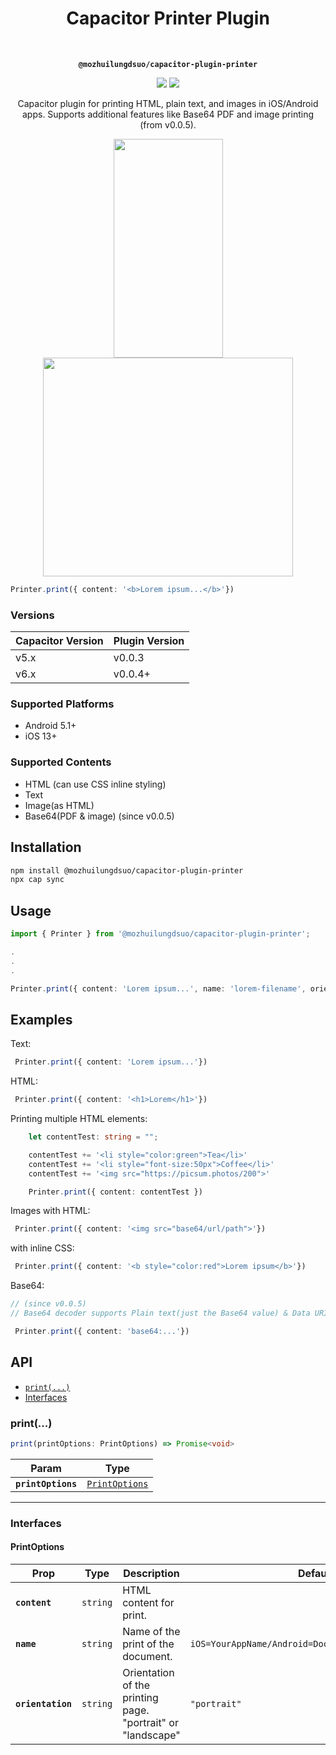 <h1 align="center">Capacitor Printer Plugin</h1><br>
<p align="center"><strong><code>@mozhuilungdsuo/capacitor-plugin-printer</code></strong></p>
<p align="center">
  <img src="https://img.shields.io/maintenance/yes/2024?style=for-the-badge" />
  <a href="https://www.npmjs.com/package/@mozhuilungdsuo/capacitor-plugin-printer"><img src="https://img.shields.io/npm/dw/@mozhuilungdsuo/capacitor-plugin-printer?style=for-the-badge" /></a>
</p>
<p align="center">
Capacitor plugin for printing HTML, plain text, and images in iOS/Android apps. Supports additional features like Base64 PDF and image printing (from v0.0.5).
</p>
<p align="center">
<img width="175px" height="350px" src="https://github.com/user-attachments/assets/5b638aba-d4ab-43ab-8fbf-a726335ef075">
<img width="400px" height="350px" src="https://github.com/BarisCanYesil/capacitor-plugin-printer/assets/17790689/818ea860-f3ba-4d8f-b08a-4df19ec57a43">
</p>

```typescript
Printer.print({ content: '<b>Lorem ipsum...</b>'})
```

### Versions
| Capacitor Version  | Plugin Version |
| ------------------ | ------------------ |
| v5.x | v0.0.3 |
| v6.x | v0.0.4+ |

### Supported Platforms

- Android 5.1+
- iOS 13+

### Supported Contents

- HTML (can use CSS inline styling)
- Text
- Image(as HTML)
- Base64(PDF & image) (since v0.0.5)

## Installation
```bash
npm install @mozhuilungdsuo/capacitor-plugin-printer
npx cap sync
```

## Usage
 ```typescript
import { Printer } from '@mozhuilungdsuo/capacitor-plugin-printer';

.
.
.

 Printer.print({ content: 'Lorem ipsum...', name: 'lorem-filename', orientation: 'landscape' })
```

## Examples
Text:
```typescript
 Printer.print({ content: 'Lorem ipsum...'})
```

HTML:
```typescript
 Printer.print({ content: '<h1>Lorem</h1>'})
```

Printing multiple HTML elements:
```typescript
    let contentTest: string = "";

    contentTest += '<li style="color:green">Tea</li>'
    contentTest += '<li style="font-size:50px">Coffee</li>'
    contentTest += '<img src="https://picsum.photos/200">'

    Printer.print({ content: contentTest })
```

Images with HTML:
```typescript
 Printer.print({ content: '<img src="base64/url/path">'})
```

with inline CSS:
```typescript
 Printer.print({ content: '<b style="color:red">Lorem ipsum</b>'})
```

Base64:
```typescript
// (since v0.0.5)
// Base64 decoder supports Plain text(just the Base64 value) & Data URI(data:content/type;base64)

 Printer.print({ content: 'base64:...'})
```

## API

<docgen-index>

* [`print(...)`](#print)
* [Interfaces](#interfaces)

</docgen-index>

<docgen-api>
<!--Update the source file JSDoc comments and rerun docgen to update the docs below-->

### print(...)

```typescript
print(printOptions: PrintOptions) => Promise<void>
```

| Param              | Type                                                  |
| ------------------ | ----------------------------------------------------- |
| **`printOptions`** | <code><a href="#printoptions">PrintOptions</a></code> |

--------------------


### Interfaces


#### PrintOptions

| Prop              | Type                | Description                                                 | Default                                                        | Since |
| ----------------- | ------------------- | ----------------------------------------------------------- | -------------------------------------------------------------- | ----- |
| **`content`**     | <code>string</code> | HTML content for print.                                     |                                                                | 0.0.1 |
| **`name`**        | <code>string</code> | Name of the print of the document.                          | <code>iOS=YourAppName/Android=Document+CurrentTimestamp</code> | 0.0.1 |
| **`orientation`** | <code>string</code> | Orientation of the printing page. "portrait" or "landscape" | <code>"portrait"</code>                                        | 0.0.1 |

</docgen-api>
